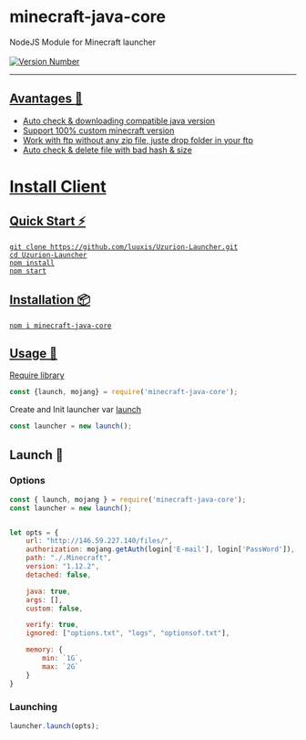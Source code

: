 # minecraft-java-core
NodeJS Module for Minecraft launcher</br></br>
<a href="https://www.npmjs.com/package/minecraft-java-core"><img src="https://img.shields.io/npm/v/minecraft-java-core" alt="Version Number"/>

---

## Avantages :dizzy:

- Auto check & downloading compatible java version
- Support 100% custom minecraft version
- Work with ftp without any zip file, juste drop folder in your ftp
- Auto check & delete file with bad hash & size

# Install Client

## Quick Start :zap:
```npm
git clone https://github.com/luuxis/Uzurion-Launcher.git
cd Uzurion-Launcher
npm install
npm start
```

## Installation :package:
```npm
npm i minecraft-java-core
```

## Usage :triangular_flag_on_post:
Require library
```javascript
const {launch, mojang} = require('minecraft-java-core');
```

Create and Init launcher var [launch](utils/launch.js)
```javascript
const launcher = new launch();
```

## Launch :rocket:
### Options
```javascript
const { launch, mojang } = require('minecraft-java-core');
const launcher = new launch();


let opts = {
    url: "http://146.59.227.140/files/",
    authorization: mojang.getAuth(login['E-mail'], login['PassWord']),
    path: "./.Minecraft",
    version: "1.12.2",
    detached: false,

    java: true,
    args: [],
    custom: false,

    verify: true,
    ignored: ["options.txt", "logs", "optionsof.txt"],

    memory: {
        min: `1G`,
        max: `2G` 
    }
}
```

### Launching
```javascript
launcher.launch(opts);
```` 